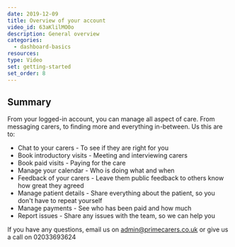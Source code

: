 ```yaml
---
date: 2019-12-09
title: Overview of your account
video_id: 63aKlilMO0o
description: General overview
categories:
  - dashboard-basics
resources:
type: Video
set: getting-started
set_order: 8
---
```


## Summary

From your logged-in account, you can manage all aspect of care. From messaging carers, to finding more and everything in-between. Us this are to:
 - Chat to your carers - To see if they are right for you
 - Book introductory visits - Meeting and interviewing carers
 - Book paid visits - Paying for the care
 - Manage your calendar - Who is doing what and when
 - Feedback of your carers - Leave them public feedback to others know how great they agreed
 - Manage patient details - Share everything about the patient, so you don't have to repeat yourself
 - Manage payments - See who has been paid and how much
 - Report issues - Share any issues with the team, so we can help you

If you have any questions, email us on admin@primecarers.co.uk or give us a call on 02033693624
